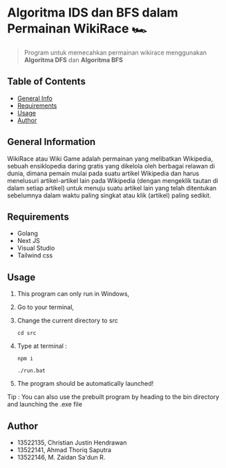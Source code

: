 # Algoritma IDS dan BFS dalam Permainan WikiRace 🏎️
> Program untuk memecahkan permainan wikirace menggunakan **Algoritma DFS** dan **Algoritma BFS**

## Table of Contents
* [General Info](#general-information)
* [Requirements](#requirements)
* [Usage](#usage)
* [Author](#author)

## General Information
WikiRace atau Wiki Game adalah permainan yang melibatkan Wikipedia, sebuah ensiklopedia daring gratis yang dikelola oleh berbagai relawan di dunia, dimana pemain mulai pada suatu artikel Wikipedia dan harus menelusuri artikel-artikel lain pada Wikipedia (dengan mengeklik tautan di dalam setiap artikel) untuk menuju suatu artikel lain yang telah ditentukan sebelumnya dalam waktu paling singkat atau klik (artikel) paling sedikit.

## Requirements
- Golang
- Next JS
- Visual Studio
- Tailwind css

## Usage
1. This program can only run in Windows, 
2. Go to your terminal, 
3. Change the current directory to src

    ```cd src```

4. Type at terminal :
   
    ```npm i```
   
    ```./run.bat```

6. The program should be automatically launched!

Tip : You can also use the prebuilt program by heading to the bin directory and launching the .exe file

## Author
- 13522135, Christian Justin Hendrawan
- 13522141, Ahmad Thoriq Saputra
- 13522146, M. Zaidan Sa'dun R.
